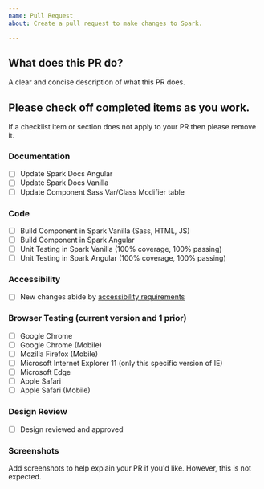 ```yaml
---
name: Pull Request
about: Create a pull request to make changes to Spark.

---
```


## What does this PR do?
A clear and concise description of what this PR does.

## Please check off completed items as you work.
If a checklist item or section does not apply to your PR
then please remove it.
### Documentation
 - [ ] Update Spark Docs Angular
 - [ ] Update Spark Docs Vanilla
 - [ ] Update Component Sass Var/Class Modifier table

### Code
 - [ ] Build Component in Spark Vanilla (Sass, HTML, JS)
 - [ ] Build Component in Spark Angular
 - [ ] Unit Testing in Spark Vanilla (100% coverage, 100% passing)
 - [ ] Unit Testing in Spark Angular (100% coverage, 100% passing)

### Accessibility
- [ ] New changes abide by [accessibility requirements](https://sparkdesignsystem.com/docs/accessibility)

### Browser Testing (current version and 1 prior)
  - [ ] Google Chrome
  - [ ] Google Chrome (Mobile)
  - [ ] Mozilla Firefox (Mobile)
  - [ ] Microsoft Internet Explorer 11 (only this specific version of IE)
  - [ ] Microsoft Edge
  - [ ] Apple Safari
  - [ ] Apple Safari (Mobile)

### Design Review
 - [ ] Design reviewed and approved

### Screenshots
Add screenshots to help explain your PR if you'd like. However, this is not
expected.
